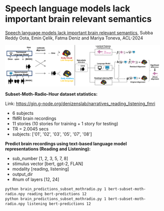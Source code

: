 # Speech language models lack important brain relevant semantics

[Speech language models lack important brain relevant semantics](https://arxiv.org/pdf/2311.04664), Subba Reddy Oota, Emin Çelik, Fatma Deniz and Mariya Toneva, ACL-2024

![screenshot](speechlm.PNG)

**Subset-Moth-Radio-Hour dataset statistics:**

Link: https://gin.g-node.org/denizenslab/narratives_reading_listening_fmri
- 6 subjects
- fMRI brain recordings
- 11 stories (10 stories for training + 1 story for testing)
- TR = 2.0045 secs
- subjects: ['01', '02', '03', '05', '07', '08']

**Predict brain recordings using text-based language model representations (Reading and Listening):**

- sub_number [1, 2, 3, 5, 7, 8]
- stimulus vector [bert, gpt-2, FLAN]
- modality [reading, listening]
- output_dir
- #num of layers [12, 24]
```
python brain_predictions_subset_mothradio.py 1 bert-subset-moth-radio.npy reading bert-predictions 12
python brain_predictions_subset_mothradio.py 1 bert-subset-moth-radio.npy listening bert-predictions 12
```
